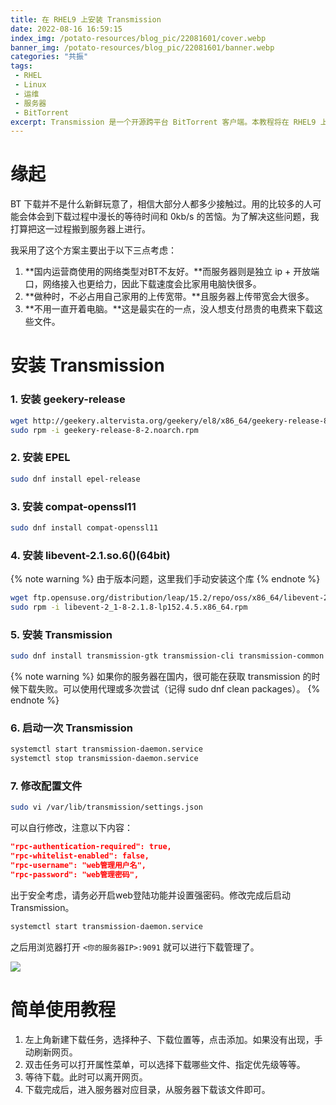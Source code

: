 ```yaml
---
title: 在 RHEL9 上安装 Transmission
date: 2022-08-16 16:59:15
index_img: /potato-resources/blog_pic/22081601/cover.webp
banner_img: /potato-resources/blog_pic/22081601/banner.webp
categories: "共振"
tags:
 - RHEL
 - Linux
 - 运维
 - 服务器
 - BitTorrent
excerpt: Transmission 是一个开源跨平台 BitTorrent 客户端。本教程将在 RHEL9 上配置该软件来实现 web 前端管理服务器上的 BT 下载任务的功能。
---
```

# 缘起
BT 下载并不是什么新鲜玩意了，相信大部分人都多少接触过。用的比较多的人可能会体会到下载过程中漫长的等待时间和 0kb/s 的苦恼。为了解决这些问题，我打算把这一过程搬到服务器上进行。

我采用了这个方案主要出于以下三点考虑：
1. **国内运营商使用的网络类型对BT不友好。**而服务器则是独立 ip + 开放端口，网络接入也更给力，因此下载速度会比家用电脑快很多。
2. **做种时，不必占用自己家用的上传宽带。**且服务器上传带宽会大很多。
3. **不用一直开着电脑。**这是最实在的一点，没人想支付昂贵的电费来下载这些文件。
# 安装 Transmission
### 1. 安装 geekery-release
```bash
wget http://geekery.altervista.org/geekery/el8/x86_64/geekery-release-8-2.noarch.rpm
sudo rpm -i geekery-release-8-2.noarch.rpm
```
### 2. 安装 EPEL
```bash
sudo dnf install epel-release
```
### 3. 安装 compat-openssl11
```bash
sudo dnf install compat-openssl11
```
### 4. 安装 libevent-2.1.so.6()(64bit)
{% note warning %}
由于版本问题，这里我们手动安装这个库
{% endnote %}
```bash
wget ftp.opensuse.org/distribution/leap/15.2/repo/oss/x86_64/libevent-2_1-8-2.1.8-lp152.4.5.x86_64.rpm
sudo rpm -i libevent-2_1-8-2.1.8-lp152.4.5.x86_64.rpm
```

### 5. 安装 Transmission
```bash
sudo dnf install transmission-gtk transmission-cli transmission-common transmission-daemon
```
{% note warning %}
如果你的服务器在国内，很可能在获取 transmission 的时候下载失败。可以使用代理或多次尝试（记得 sudo dnf clean packages）。
{% endnote %}

### 6. 启动一次 Transmission
```bash
systemctl start transmission-daemon.service
systemctl stop transmission-daemon.service
```

### 7. 修改配置文件
```bash
sudo vi /var/lib/transmission/settings.json
```
可以自行修改，注意以下内容：
```json
"rpc-authentication-required": true,
"rpc-whitelist-enabled": false,
"rpc-username": "web管理用户名",
"rpc-password": "web管理密码",
```
出于安全考虑，请务必开启web登陆功能并设置强密码。修改完成后启动 Transmission。
```bash
systemctl start transmission-daemon.service
```
之后用浏览器打开 `<你的服务器IP>:9091` 就可以进行下载管理了。

![](./potato-resources/blog_pic/22081601/image-20220816162540688.webp)

# 简单使用教程
1. 左上角新建下载任务，选择种子、下载位置等，点击添加。如果没有出现，手动刷新网页。
2. 双击任务可以打开属性菜单，可以选择下载哪些文件、指定优先级等等。
3. 等待下载。此时可以离开网页。
4. 下载完成后，进入服务器对应目录，从服务器下载该文件即可。